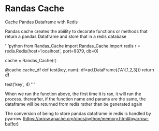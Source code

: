 # Randas Cache
Cache Pandas Dataframe with Redis

Randas cache creates the abiility to decorate functions or methods that return a pandas Dataframe and store that in a redis database

'''python
from Randas_Cache import Randas_Cache
import redis
r = redis.Redis(host='localhost', port=6379, db=0)


cache = Randas_Cache(r)

@cache.cache_df
def test(key, num):
    df=pd.DataFrame({'A':[1,2,3]})
    return df


test('key', 4)
'''

When we run the function above, the first time it is ran, it will run the process. thereafter, if the function name and params are the same, the dataframe will be returned from redis rather than be generated again

The conversion of being to store pandas dataframe in redis is handled by pyarrow (https://arrow.apache.org/docs/python/memory.html#pyarrow-buffer)
